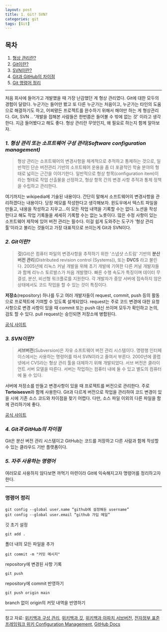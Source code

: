 ```yaml
---
layout: post
title: 1. Git? SVN?
categories: git
tags: [Git]
---
```

## 목차

1. [형상 관리란?](#_1-형상-관리-또는-소프트웨어-구성-관리software-configuration-management_)
2. [Git이란?](#_2-git이란_)
3. [SVN이란?](#_3-svn이란_)
4. [Git과 GitHub의 차이점](#_4-git과-github의-차이점_)
5. [Git 명령어 정리](#github-명령어-정리)

---

처음 회사에 들어가고 개발했을 때 가장 난감했던 게 형상 관리였다. Git에 대한 모두의 경험이 달랐다.
누군가는 들어만 봤고 또 다른 누군가는 처음이고, 누군가는 타인의 도움으로 해결하기도 하고, 어찌됐든 프로젝트를 완수하기 위해서 해야만 하는 게 형상관리다.
Git, SVN .. '개발을 접해본 사람들은 한번쯤은 들어볼 수 밖에 없는 것' 이라고 생각한다.
지금 들어봤다고 해도 좋다. 형상 관리란 무엇인지, 왜 필요로 하는지 함께 알아보자.

### _1. 형상 관리 또는 소프트웨어 구성 관리(Software configuration management)_

> 형상 관리는 소프트웨어의 변경사항을 체계적으로 추적하고 통제하는 것으로, 일반적인 단순 버전관리 기반의 소프트웨어 운용을 좀 더 포괄적인 학술 분야의 형태로 넓히는 근간을 이야기한다. 일반적으로 형상 항목(configuration item)이라는 형태로 작업 산출물을 선정하고, 형상 항목 간의 변경 사항 추적과 통제 정책을 수립하고 관리한다.

  여기까지는 wikipedia에 기술된 내용이다. 간단히 말해서 소프트웨어의 변경사항을 관리하겠다는 내용이다.
당장 메모를 작성한다고 생각해보자. 윈도우에서 텍스트 파일을 만들고, 내용을 작성하고 지우고...이 모든 작업 내역을 기록할 수는 없다. 노션을 작성 한다고 해도 작업 기록들을 세세히 기록할 수는 없는 노릇이다.
많은 수정 사항이 있는 소프트웨어 제작에 있어 버전 관리는 필수다. 이걸 쉽게 도와주는 도구가 '형상 관리 툴'이라고 불리는 것들이고 가장 대표적으로 쓰이는게 Git과 SVN이다.

### _2. Git이란?_

> **깃**(Git)은 컴퓨터 파일의 변경사항을 추적하기 위한 '스냅샷 스트림' 기반의 **분산 버전 관리**(Distributed revision control (Systems)), 또는 **DVCS** 라고 불린다.
> 2005년에 리눅스 커널 개발을 위해 초기 개발에 기여한 다른 커널 개발자들과 함께 리누스 토르발스가 처음 개발했다.
> 빠른 수행 속도가 특징이며 데이터 무결성, 분산, 비선형 워크플로를 지원한다.
> 각 개발자가 중앙 서버에 접속하지 않은 상태에서도 코드 작업을 할 수 있는 것이 특징이다.

**저장소**(repository) 하나를 두고 여러 개발자들이 request, commit, push 등의 활동으로 프로젝트에 기여할 수 있도록 설계되었다.
request는 주로 코드 변경에 대한 요청사항으로 변경 사항이 있을 때 commit 또는 push 대신 쓰이며 모두가 확인하고 논의, 검토 할 수 있다.
pull request는 승인되면 저장소에 병합된다.

[공식 사이트](https://git-scm.com/)

### _3. SVN이란?_

> **서브버전**(Subversion)은 자유 소프트웨어 버전 관리 시스템이다. 명령행 인터페이스에서는 사용하는 명령어를 따서 SVN이라고 줄여서 부른다. 2000년에 콜랩넷에서 CVS라는 형상 관리 툴을 대체하기 위해 개발되었다.
> 서브 버전은 클라이언트 서버 모델을 따른다. 서버는 작업하는 컴퓨터 내에 둘 수 있고 별도의 컴퓨터에 둘 수 있다.

서버에 저장소를 만들고 변경사항이 있을 때 프로젝트를 버전으로 관리한다. 주로 **Tortoisesvn**와 함께 사용한다.
Git과 다르게 버전으로 작업을 관리하여 코드 변경이 있을 시에 기존 소스 코드와 차이점을 찾기 어렵다.
다만, 소스 파일 이외의 다른 파일을 함께 관리하기에 좋다.

[공식 사이트](https://subversion.apache.org/)

### _4. Git과 GitHub의 차이점_

  Git은 분산 버전 관리 시스템이고 GitHub는 코드를 저장하고 다른 사람과 함께 작성할 수 있는 클라우드 기반 플랫폼이다.

### _5. 자주 사용하는 명령어_

  여러모로 사용하지 않다보면 까먹기 마련이라 Git에 익숙해지고자 명령어를 정리하고자 한다.

---

### **명령어 정리**

```githubexpressionlanguage
git config --global user.name “github에 설정해둔 username”
git config --global user.email “github 가입 메일”
```

깃 초기 설정

```githubexpressionlanguage
git add .
```

폴더 내의 모든 파일을 추가

```githubexpressionlanguage
git commit -m "커밋 메시지"
```

repository에 변경된 사항 기록

```githubexpressionlanguage
git push
```

repository에 commit 반영하기

```githubexpressionlanguage
git push origin main
```

branch 없이 origin의 커밋 내역을 반영하기

---

참고 자료:
[위키백과 구성 관리](https://ko.wikipedia.org/wiki/%EA%B5%AC%EC%84%B1_%EA%B4%80%EB%A6%AC),
[위키백과 깃](https://ko.wikipedia.org/wiki/%EA%B9%83_(%EC%86%8C%ED%94%84%ED%8A%B8%EC%9B%A8%EC%96%B4)),
[위키백과 아파치 서브버전](https://ko.wikipedia.org/wiki/%EC%95%84%ED%8C%8C%EC%B9%98_%EC%84%9C%EB%B8%8C%EB%B2%84%EC%A0%84),
[전자정부 표준프레임워크 위키 Configuration Management](https://www.egovframe.go.kr/wiki/doku.php?id=egovframework:dev2:scm:configuration_management),
[GitHub Docs](https://docs.github.com/ko/get-started/start-your-journey/about-github-and-git)
